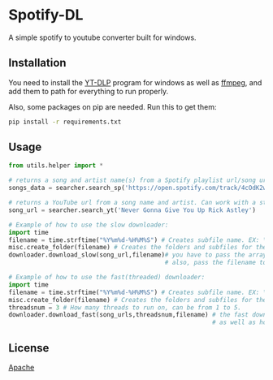# Spotify-DL

A simple spotify to youtube converter built for windows.

## Installation

You need to install the [YT-DLP](https://github.com/yt-dlp/yt-dlp) program for windows as well as [ffmpeg](https://ffmpeg.org/download.html), and add them to path for everything to run properly.

Also, some packages on pip are needed. Run this to get them:
```bat
pip install -r requirements.txt
```
## Usage

```python
from utils.helper import *

# returns a song and artist name(s) from a Spotify playlist url/song url as an array.
songs_data = searcher.search_sp('https://open.spotify.com/track/4cOdK2wGLETKBW3PvgPWqT?si=d3a28aa54f8e4dd5')

# returns a YouTube url from a song name and artist. Can work with a string or array.
song_url = searcher.search_yt('Never Gonna Give You Up Rick Astley')

# Example of how to use the slow downloader:
import time
filename = time.strftime("%Y%m%d-%H%M%S") # Creates subfile name. EX: \downloads\{filename}
misc.create_folder(filename) # Creates the folders and subfiles for the downloader to run in.
downloader.download_slow(song_url,filename)# you have to pass the array/string of the url(s) to the downloader
                                           # also, pass the filename to the downloader to make sure it works.

# Example of how to use the fast(threaded) downloader:
import time
filename = time.strftime("%Y%m%d-%H%M%S") # Creates subfile name. EX: \downloads\{filename}
misc.create_folder(filename) # Creates the folders and subfiles for the downloader to run in.
threadsnum = 3 # How many threads to run on, can be from 1 to 5.
downloader.download_fast(song_urls,threadsnum,filename) # the fast downloader needs the array of song urls,
                                                        # as well as how many threads to run on and the filename.


```




## License
[Apache](https://www.apache.org/licenses/LICENSE-2.0)
